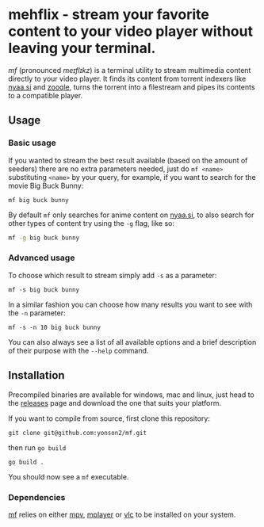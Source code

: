 # mehflix - stream your favorite content to your video player without leaving your terminal.

_mf_ (pronounced _meɪflɪkz_) is a terminal utility to stream multimedia content directly to your video player. It finds its content from torrent indexers like [nyaa.si](https://nyaa.si) and [zooqle](https://zooqle.com), turns the torrent into a filestream and pipes its contents to a compatible player.

## Usage

### Basic usage

If you wanted to stream the best result available (based on the amount of seeders) there are no extra parameters needed, just do `mf <name>` substituting `<name>` by your query, for example, if you want to search for the movie Big Buck Bunny:

```
mf big buck bunny
```
By default `mf` only searches for anime content on [nyaa.si](https://nyaa.si), to also search for other types of content try using the `-g` flag, like so:
```bash
mf -g big buck bunny
```

### Advanced usage

To choose which result to stream simply add `-s` as a parameter:

```
mf -s big buck bunny
```

In a similar fashion you can choose how many results you want to see with the `-n` parameter:

```
mf -s -n 10 big buck bunny
```
You can also always see a list of all available options and a brief description of their purpose with the `--help` command.

## Installation

Precompiled binaries are available for windows, mac and linux, just head to the [releases](https://github.com/yonson2/mf/releases) page and download the one that suits your platform.

If you want to compile from source, first clone this repository:

```
git clone git@github.com:yonson2/mf.git
```

then run `go build`

```
go build .
```

You should now see a `mf` executable.

### Dependencies

[mf](https://github.com/yonson2/mf) relies on either [mpv](https://mpv.io), [mplayer](http://www.mplayerhq.hu) or [vlc](https://www.videolan.org) to be installed on your system.
